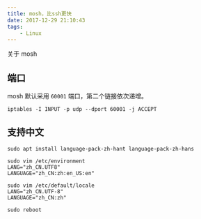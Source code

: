 ```yaml
---
title: mosh，比ssh更快
date: 2017-12-29 21:10:43
tags:
    - Linux
---
```


关于 mosh

## 端口

mosh 默认采用 `60001` 端口，第二个链接依次递增。

```
iptables -I INPUT -p udp --dport 60001 -j ACCEPT
```

## 支持中文

```
sudo apt install language-pack-zh-hant language-pack-zh-hans

sudo vim /etc/environment
LANG="zh_CN.UTF8"
LANGUAGE="zh_CN:zh:en_US:en"

sudo vim /etc/default/locale
LANG="zh_CN.UTF-8"
LANGUAGE="zh_CN:zh"

sudo reboot
```
